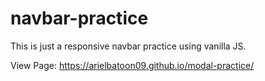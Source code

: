 # navbar-practice
This is just a responsive navbar practice using vanilla JS.

View Page: https://arielbatoon09.github.io/modal-practice/
